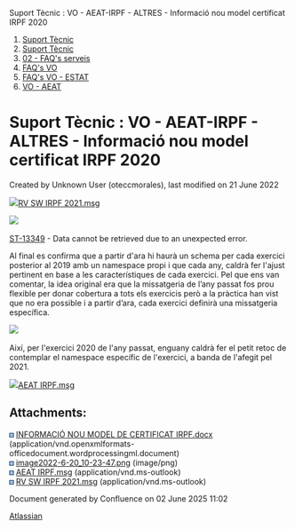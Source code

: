 Suport Tècnic : VO - AEAT-IRPF - ALTRES - Informació nou model certificat IRPF 2020  

1.  [Suport Tècnic](index.html)
2.  [Suport Tècnic](13893782.html)
3.  [02 - FAQ's serveis](26313393.html)
4.  [FAQ's VO](28705575.html)
5.  [FAQ's VO - ESTAT](28705579.html)
6.  [VO - AEAT](VO---AEAT_36340975.html)

Suport Tècnic : VO - AEAT-IRPF - ALTRES - Informació nou model certificat IRPF 2020
===================================================================================

Created by Unknown User (oteccmorales), last modified on 21 June 2022

[![](download/resources/com.atlassian.confluence.plugins.confluence-view-file-macro:view-file-macro-resources/images/placeholder-medium-file.png)RV SW IRPF 2021.msg](/download/attachments/41523614/RV%20%20SW%20IRPF%202021.msg?version=1&modificationDate=1655802066732&api=v2)

[![](rest/documentConversion/latest/conversion/thumbnail/41523615/1)](/download/attachments/41523614/INFORMACI%C3%93%20NOU%20MODEL%20DE%20CERTIFICAT%20IRPF.docx?version=1&modificationDate=1623852051342&api=v2)  

[ST-13349](https://contacte.aoc.cat/browse/ST-13349?src=confmacro) - Data cannot be retrieved due to an unexpected error.

Al final es confirma que a partir d'ara hi haurà un schema per cada exercici posterior al 2019 amb un namespace propi i que cada any, caldrà fer l'ajust pertinent en base a les característiques de cada exercici. Pel que ens van comentar, la idea original era que la missatgeria de l’any passat fos prou flexible per donar cobertura a tots els exercicis però a la pràctica han vist que no era possible i a partir d’ara, cada exercici definirà una missatgeria específica.

  

![](attachments/41523614/64981849.png)

  

Així, per l'exercici 2020 de l'any passat, enguany caldrà fer el petit retoc de contemplar el namespace específic de l'exercici, a banda de l'afegit pel 2021.

[![](download/resources/com.atlassian.confluence.plugins.confluence-view-file-macro:view-file-macro-resources/images/placeholder-medium-file.png)AEAT IRPF.msg](/download/attachments/41523614/AEAT%20IRPF.msg?version=1&modificationDate=1655713469010&api=v2)

Attachments:
------------

![](images/icons/bullet_blue.gif) [INFORMACIÓ NOU MODEL DE CERTIFICAT IRPF.docx](attachments/41523614/41523615.docx) (application/vnd.openxmlformats-officedocument.wordprocessingml.document)  
![](images/icons/bullet_blue.gif) [image2022-6-20\_10-23-47.png](attachments/41523614/64981849.png) (image/png)  
![](images/icons/bullet_blue.gif) [AEAT IRPF.msg](attachments/41523614/64981850.msg) (application/vnd.ms-outlook)  
![](images/icons/bullet_blue.gif) [RV SW IRPF 2021.msg](attachments/41523614/64981869.msg) (application/vnd.ms-outlook)  

Document generated by Confluence on 02 June 2025 11:02

[Atlassian](http://www.atlassian.com/)